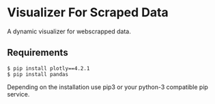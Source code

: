 # Visualizer For Scraped Data
A dynamic visualizer for webscrapped data.

## Requirements
```
$ pip install plotly==4.2.1
$ pip install pandas
```
Depending on the installation use pip3 or your python-3 compatible pip service.
